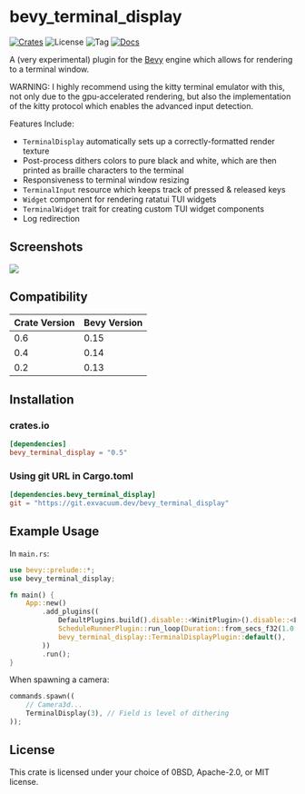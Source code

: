# bevy_terminal_display

[![Crates](https://img.shields.io/crates/v/bevy_terminal_display)](https://crates.io/crates/bevy_terminal_display)
![License](https://img.shields.io/badge/license-0BSD%2FMIT%2FApache-blue.svg)
![Tag](https://img.shields.io/github/v/tag/exvacuum/bevy_terminal_display)
[![Docs](https://img.shields.io/website?url=https%3A%2F%2Fexvacuum.github.io%2Fbevy_terminal_display%2F&label=docs)](https://exvacuum.github.io/bevy_terminal_display)

A (very experimental) plugin for the [Bevy](https://bevyengine.org) engine which allows for rendering to a terminal window.

WARNING: I highly recommend using the kitty terminal emulator with this, not only due to the gpu-accelerated rendering, but also the implementation of the kitty protocol which enables the advanced input detection.

Features Include:
- `TerminalDisplay` automatically sets up a correctly-formatted render texture
- Post-process dithers colors to pure black and white, which are then printed as braille characters to the terminal
- Responsiveness to terminal window resizing
- `TerminalInput` resource which keeps track of pressed & released keys
- `Widget` component for rendering ratatui TUI widgets
- `TerminalWidget` trait for creating custom TUI widget components
- Log redirection

## Screenshots
![](https://git.exvacuum.dev/bevy_terminal_display/plain/doc/screenshot.png)
## Compatibility

| Crate Version | Bevy Version |
| ------------- | ------------ |
| 0.6           | 0.15         |
| 0.4           | 0.14         |
| 0.2           | 0.13         |

## Installation

### crates.io
```toml
[dependencies]
bevy_terminal_display = "0.5"
```

### Using git URL in Cargo.toml
```toml
[dependencies.bevy_terminal_display]
git = "https://git.exvacuum.dev/bevy_terminal_display"
```

## Example Usage

In `main.rs`:
```rs
use bevy::prelude::*;
use bevy_terminal_display;

fn main() {
    App::new()
        .add_plugins((
            DefaultPlugins.build().disable::<WinitPlugin>().disable::<LogPlugin>,
            ScheduleRunnerPlugin::run_loop(Duration::from_secs_f32(1.0 / 60.0)),
            bevy_terminal_display::TerminalDisplayPlugin::default(),
        ))
        .run();
}
```

When spawning a camera:
```rs
commands.spawn((
    // Camera3d...
    TerminalDisplay(3), // Field is level of dithering
));
```

## License

This crate is licensed under your choice of 0BSD, Apache-2.0, or MIT license.

